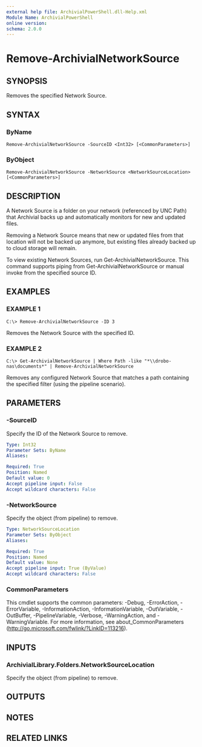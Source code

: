 ```yaml
---
external help file: ArchivialPowerShell.dll-Help.xml
Module Name: ArchivialPowerShell
online version:
schema: 2.0.0
---
```


# Remove-ArchivialNetworkSource

## SYNOPSIS
Removes the specified Network Source.

## SYNTAX

### ByName
```
Remove-ArchivialNetworkSource -SourceID <Int32> [<CommonParameters>]
```

### ByObject
```
Remove-ArchivialNetworkSource -NetworkSource <NetworkSourceLocation> [<CommonParameters>]
```

## DESCRIPTION
A Network Source is a folder on your network (referenced by UNC Path) that Archivial backs up and automatically monitors for new and updated files.

Removing a Network Source means that new or updated files from that location will not be backed up anymore, but existing files already backed up to cloud storage will remain.

To view existing Network Sources, run Get-ArchivialNetworkSource.
This command supports piping from Get-ArchivialNetworkSource or manual invoke from the specified source ID.

## EXAMPLES

### EXAMPLE 1
```
C:\> Remove-ArchivialNetworkSource -ID 3
```

Removes the Network Source with the specified ID.

### EXAMPLE 2
```
C:\> Get-ArchivialNetworkSource | Where Path -like "*\\drobo-nas\documents*" | Remove-ArchivialNetworkSource
```

Removes any configured Network Source that matches a path containing the specified filter (using the pipeline scenario).

## PARAMETERS

### -SourceID
Specify the ID of the Network Source to remove.

```yaml
Type: Int32
Parameter Sets: ByName
Aliases:

Required: True
Position: Named
Default value: 0
Accept pipeline input: False
Accept wildcard characters: False
```

### -NetworkSource
Specify the object (from pipeline) to remove.

```yaml
Type: NetworkSourceLocation
Parameter Sets: ByObject
Aliases:

Required: True
Position: Named
Default value: None
Accept pipeline input: True (ByValue)
Accept wildcard characters: False
```

### CommonParameters
This cmdlet supports the common parameters: -Debug, -ErrorAction, -ErrorVariable, -InformationAction, -InformationVariable, -OutVariable, -OutBuffer, -PipelineVariable, -Verbose, -WarningAction, and -WarningVariable. For more information, see about_CommonParameters (http://go.microsoft.com/fwlink/?LinkID=113216).

## INPUTS

### ArchivialLibrary.Folders.NetworkSourceLocation
Specify the object (from pipeline) to remove.

## OUTPUTS

## NOTES

## RELATED LINKS
